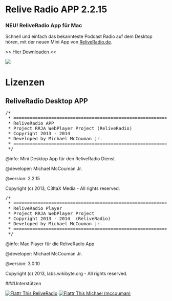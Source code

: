 Relive Radio APP 2.2.15
============================

<h3>NEU! ReliveRadio App für Mac</h3>
Schnell und einfach das bekannteste Podcast Radio auf dem Desktop hören, mit der neuen Mini App von <a href="http://reliveradio.de">ReliveRadio.de</a>.

<a href="https://github.com/ReliveRadio/reliveradio-desktop-app-mac-os/blob/master/ReliveRadio-2.2.15.zip?raw=true"> >> Hier Downloaden << </a>

<img src="https://raw.githubusercontent.com/ReliveRadio/reliveradio-desktop-app-mac-os/master/rrd-app-2.2.15.png" />
<h1>Lizenzen</h1>
<h2>ReliveRadio Desktop APP</h2>
<pre>/*
 * ==========================================================
 * ReliveRadio APP
 * Project RRJA WebPlayer Project (ReliveRadio)
 * Copyright 2013 - 2014
 * Developed by Michael McCouman jr.
 * ==========================================================
 */</pre>

@info: Mini Desktop App für den ReliveRadio Dienst

@developer: Michael McCouman Jr.

@version: 2.2.15

Copyright (c) 2013, C3ltaX Media - All rights reserved.


<pre>/*
 * ==========================================================
 * ReliveRadio Player
 * Project RRJA WebPlayer Project
 * Copyright 2013 - 2014  (ReliveRadio)
 * Developed by Michael McCouman jr.
 * ==========================================================
 */</pre>
 
@info: Mac Player für die ReliveRadio App

@developer: Michael McCouman Jr.

@version: 3.0.10

Copyright (c) 2013, labs.wikibyte.org - All rights reserved.


###Unterstützen

<!--Relive Radio-->
<a href="http://flattr.com/thing/973782/ReliveRadio-de-Podcasts-rund-um-die-Uhr">
<img src="https://raw.github.com/ReliveRadio/reliveradio-ressources/master/flattr/rr-flattr-buttons.jpg" 
alt="Flattr This" title="Flattr This" style="max-width:100%;"> ReliveRadio</a>  

<!--McCouman-->
<a href="https://flattr.com/profile/mccouman">
<img src="https://raw.github.com/ReliveRadio/reliveradio-ressources/master/flattr/rr-flattr-buttons.jpg" 
alt="Flattr This" title="Flattr This" style="max-width:100%;"> Michael (mccouman)</a> 
